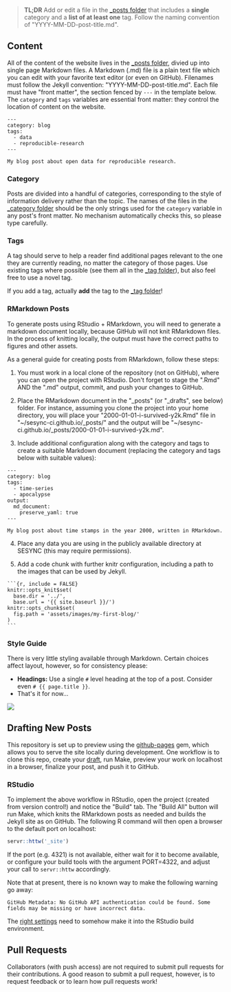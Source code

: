 > **TL;DR** Add or edit a file in the [\_posts folder](_posts/) that
> includes a **single** category and a **list of at least one** tag.
> Follow the naming convention of "YYYY-MM-DD-post-title.md".

## Content

All of the content of the website lives in the [\_posts folder](_posts/), divied
up into single page Markdown files. A Markdown (.md) file is a plain text file
which you can edit with your favorite text editor (or even on GitHub). Filenames
must follow the Jekyll convention: "YYYY-MM-DD-post-title.md". Each file must
have "front matter", the section fenced by `---` in the template below. The
`category` and `tags` variables are essential front matter: they control the
location of content on the website.

```
---
category: blog
tags:
  - data
  - reproducible-research
---

My blog post about open data for reproducible research.
```

### Category

Posts are divided into a handful of categories, corresponding to the style of
information delivery rather than the topic. The names of the files in the
[\_category folder](_category/) should be the only strings used for the
`category` variable in any post's front matter. No mechanism automatically
checks this, so please type carefully.

### Tags

A tag should serve to help a reader find additional pages relevant to the one
they are currently reading, no matter the category of those pages. Use existing
tags where possible (see them all in the [\_tag folder](_tag/)),
but also feel free to use a novel tag.

If you add a tag, actually **add** the tag to the [\_tag folder](_tag/)!

### RMarkdown Posts

To generate posts using RStudio + RMarkdown, you will need to generate a
markdown document locally, because GitHub will not knit RMarkdown files. In the
process of knitting locally, the output must have the correct paths to figures
and other assets.

As a general guide for creating posts from RMarkdown, follow these steps:

1. You must work in a local clone of the repository (not on GitHub), where you
can open the project with RStudio. Don't forget to stage the ".Rmd" AND the
".md" output, commit, and push your changes to GitHub.

2. Place the RMarkdown document in the "\_posts" (or "\_drafts", see below)
folder. For instance, assuming you clone the project into your home directory,
you will place your "2000-01-01-i-survived-y2k.Rmd" file in
"~/sesync-ci.github.io/\_posts/" and the output will be
"~/sesync-ci.github.io/\_posts/2000-01-01-i-survived-y2k.md".

3. Include additional configuration along with the category and tags to create a
suitable Markdown document (replacing the category and tags below with suitable
values):
```
---
category: blog
tags:
  - time-series
  - apocalypse
output:
  md_document:
    preserve_yaml: true
---

My blog post about time stamps in the year 2000, written in RMarkdown.
```

4. Place any data you are using in the publicly available directory at SESYNC
(this may require permissions).

5. Add a code chunk with further knitr configuration, including a path to the
images that can be used by Jekyll.
````
```{r, include = FALSE}
knitr::opts_knit$set(
  base.dir = '../',
  base.url = '{{ site.baseurl }}/')
knitr::opts_chunk$set(
  fig.path = 'assets/images/my-first-blog/'
)
```
````

### Style Guide

There is very little styling available through Markdown. Certain choices affect
layout, however, so for consistency please:

- **Headings:** Use a single `#` level heading at the top of a post. Consider
  even `# {{ page.title }}`.
- That's it for now...

![](https://imgs.xkcd.com/comics/strunk_and_white.png)

## Drafting New Posts

This repository is set up to preview using the
[github-pages](https://github.com/github/pages-gem) gem, which allows you to
serve the site locally during development. One workflow is to clone this repo,
create your [draft](https://jekyllrb.com/docs/posts/#drafts), run Make, preview
your work on localhost in a browser, finalize your post, and push it to GitHub.

### RStudio

To implement the above workflow in RStudio, open the project (created from version control!) and notice the "Build" tab. The "Build All" button will run Make, which knits the RMarkdown posts as needed and builds the Jekyll site as on GitHub. The following R command will then open a browser to the default port on localhost:

```r
servr::httw('_site')
```

If the port (e.g. 4321) is not available, either wait for it to become available,
or configure your build tools with the argument PORT=4322, and adjust your call
to `servr::httw` accordingly.

Note that at present, there is no known way to make the following warning go away:

```
GitHub Metadata: No GitHub API authentication could be found. Some fields may be missing or have incorrect data.
```

The [right settings](http://www.petkovicm.com/GitHub-API-problem/) need to somehow make it into the RStudio build environment.

## Pull Requests

Collaborators (with push access) are not required to submit pull requests for their
contributions. A good reason to submit a pull request, however, is to request feedback
or to learn how pull requests work!

